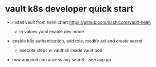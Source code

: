 
# vault k8s developer quick start

- install vault from helm chart https://github.com/hashicorp/vault-helm
    - in values.yaml enable dev mode


- enable k8s authentication, add role, modify acl and create secret
    - execute steps in vault.sh inside vault pod

- now any pod can access any secret - see app.go